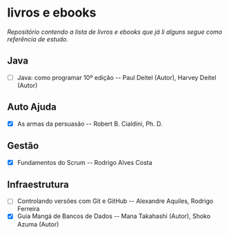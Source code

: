 # livros e ebooks
_Repositório contendo a lista de livros e ebooks que já li alguns segue como referência de estudo._

## Java 


- [ ] Java: como programar 10º edição -- Paul Deitel (Autor), Harvey Deitel (Autor) 


## Auto Ajuda

- [X] As armas da persuasão -- Robert B. Cialdini, Ph. D.

## Gestão

- [X] Fundamentos do Scrum -- Rodrigo Alves Costa

## Infraestrutura

- [ ] Controlando versões com Git e GitHub -- Alexandre Aquiles, Rodrigo Ferreira
- [X] Guia Mangá de Bancos de Dados --  Mana Takahashi (Autor), Shoko Azuma (Autor)

